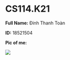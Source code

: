# CS114.K21
**Full Name:** Đinh Thanh Toàn

**ID:** 18521504

**Pic of me:**

<img src = "https://i.imgur.com/Oor3Q64.jpg">

